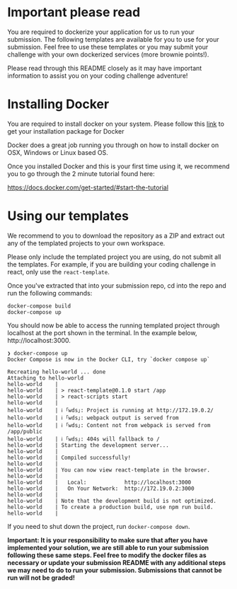 # Important please read
 You are required to dockerize your application for us to run your submission. The following templates are available for you to use for your submission. Feel free to use these templates or you may submit your challenge with your own dockerized services (more brownie points!).

 Please read through this README closely as it may have important information to assist you on your coding challenge adventure!

# Installing Docker
You are required to install docker on your system. Please follow this [link](https://docs.docker.com/get-docker/) to get your installation package for Docker 

Docker does a great job running you through on how to install docker on OSX, Windows or Linux based OS.

Once you installed Docker and this is your first time using it, we recommend you to go through the 2 minute tutorial found here:

https://docs.docker.com/get-started/#start-the-tutorial

# Using our templates
We recommend to you to download the repository as a ZIP and extract out any of the templated projects to your own workspace. 

Please only include the templated project you are using, do not submit all the templates. For example, if you are building your coding challenge in react, only use the `react-template`. 

Once you've extracted that into your submission repo, cd into the repo and run the following commands:
```
docker-compose build
docker-compose up
```

You should now be able to access the running templated project through localhost at the port shown in the terminal. In the example below, http://localhost:3000.

```
❯ docker-compose up
Docker Compose is now in the Docker CLI, try `docker compose up`

Recreating hello-world ... done
Attaching to hello-world
hello-world    |
hello-world    | > react-template@0.1.0 start /app
hello-world    | > react-scripts start
hello-world    |
hello-world    | ℹ ｢wds｣: Project is running at http://172.19.0.2/
hello-world    | ℹ ｢wds｣: webpack output is served from
hello-world    | ℹ ｢wds｣: Content not from webpack is served from /app/public
hello-world    | ℹ ｢wds｣: 404s will fallback to /
hello-world    | Starting the development server...
hello-world    |
hello-world    | Compiled successfully!
hello-world    |
hello-world    | You can now view react-template in the browser.
hello-world    |
hello-world    |   Local:            http://localhost:3000
hello-world    |   On Your Network:  http://172.19.0.2:3000
hello-world    |
hello-world    | Note that the development build is not optimized.
hello-world    | To create a production build, use npm run build.
hello-world    |
```

If you need to shut down the project, run `docker-compose down`. 

**Important: It is your responsibility to make sure that after you have implemented your solution, we are still able to run your submission following these same steps. Feel free to modify the docker files as necessary or update your submission README with any additional steps we may need to do to run your submission. Submissions that cannot be run will not be graded!**